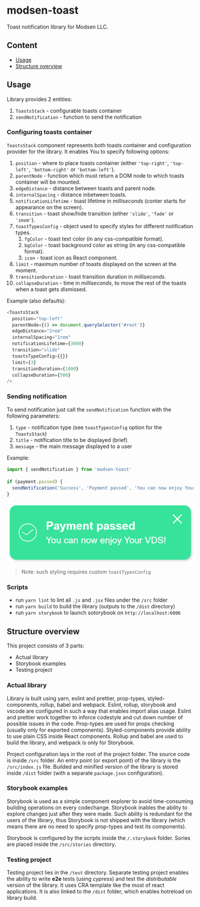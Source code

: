 # modsen-toast

Toast notification library for Modsen LLC.

## Content

- [Usage](#usage)
- [Structure overview](#structure-overview)

## Usage

Library provides 2 entities:

1. `ToastsStack` - configurable toasts container
2. `sendNotification` - function to send the notification

### Configuring toasts container

`ToastsStack` component represents both toasts container and configuration provider for the library.
It enables You to specify following options:

1. `position` - where to place toasts container (either `'top-right'`, `'top-left'`, `'bottom-right'` or `'bottom-left'`).
2. `parentNode` - function which must return a DOM node to which toasts container will be mounted.
3. `edgeDistance` - distance between toasts and parent node.
4. `internalSpacing` - distance inbetween toasts.
5. `notificationLifetime` - toast lifetime in _milliseconds_ (conter starts for appearance on the screen).
6. `transition` - toast show/hide transition (either `'slide'`, `'fade'` or `'zoom'`).
7. `toastTypesConfig` - object used to specify styles for different notification types.
   1. `fgColor` - toast text color (in any css-compatible format).
   2. `bgColor` - toast background color as string (in any css-compatible format).
   3. `icon` - toast icon as React component.
8. `limit` - maximum number of toasts displayed on the screen at the moment.
9. `transitionDuration` - toast transition duration in _milliseconds_.
10. `collapseDuration` - time in _milliseconds_, to move the rest of the toasts when a toast gets dismissed.

Example (also defaults):

```js
<ToastsStack
  position="top-left"
  parentNode={() => document.querySelector('#root')}
  edgeDistance="2rem"
  internalSpacing="1rem"
  notificationLifetime={3000}
  transition="slide"
  toastsTypeConfig={{}}
  limit={3}
  transitionDuration={1000}
  collapseDuration={500}
/>
```

### Sending notification

To send notification just call the `sendNotification` function with the following parameters:

1. `type` - notification type (see `toastTypesConfig` option for the `ToastsStack`)
2. `title` - notification title to be displayed (brief)
3. `message` - the main message displayed to a user

Example:

```js
import { sendNotification } from 'modsen-toast'

if (payment.passed) {
  sendNotification('Success', 'Payment passed', 'You can now enjoy Your VDS!')
}
```

![Toast screenshot](./github/assets/payment-success.png)

> Note: such styling requires custom `toastTypesConfig`

### Scripts

- run `yarn lint` to lint all `.js` and `.jsx` files under the `/src` folder
- run `yarn build` to build the library (outputs to the `/dist` directory)
- run `yarn storybook` to launch sotorybook on `http://localhost:6006`

## Structure overview

This project consists of 3 parts:

- Actual library
- Storybook examples
- Testing project

### Actual library

Library is built using yarn, eslint and prettier, prop-types, styled-components, rollup, babel and webpack.
Eslint, rollup, storybook and vscode are configured in such a way that enables import alias usage.
Eslint and prettier work together to inforce codestyle and cut down number of possible issues in the code.
Prop-types are used for props checking (usually only for exported components).
Styled-components provide ability to use plain CSS inside React components.
Rollup and babel are used to build the library, and webpack is only for Storybook.

Project configuration lays in the root of the project folder.
The source code is inside `/src` folder.
An entry point (or export point) of the library is the `/src/index.js` file.
Builded and minified version of the library is stored inside `/dist` folder (with a separate `package.json` configuration).

### Storybook examples

Storybook is used as a simple component explorer to avoid time-consuming building operations on every codechange.
Storybook inables the ability to explore changes just after they were made.
Such ability is redundant for the users of the library, thus Storybook is not shipped with the library
(which means there are no need to specify prop-types and test its components).

Storybook is configured by the scripts inside the `/.storybook` folder.
Sories are placed inside the `/src/stories` directory.

### Testing project

Testing project lies in the `/test` directory.
Separate testing project enables the ability to write **e2e** tests (using _cypress_) and test the _distributable_ version of the library.
It uses CRA template like the most of react applications.
It is also linked to the `/dist` folder, which enables hotreload on library build.
